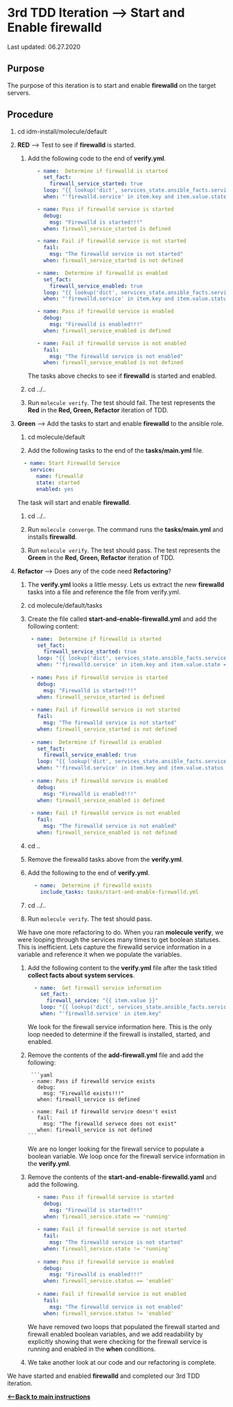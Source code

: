 # 3rd TDD Iteration --> Start and Enable firewalld

Last updated: 06.27.2020

## Purpose

The purpose of this iteration is to start and enable **firewalld** on the target servers.

## Procedure
1. cd idm-install/molecule/default

1. **RED** --> Test to see if **firewalld** is started.
    
    1. Add the following code to the end of **verify.yml**.
        
        ```yaml
           - name:  Determine if firewalld is started
             set_fact:
               firewall_service_started: true
             loop: "{{ lookup('dict', services_state.ansible_facts.services) }}"
             when: "'firewalld.service' in item.key and item.value.state == 'running'"
       
           - name: Pass if firewalld service is started
             debug:
               msg: "Firewalld is started!!!"
             when: firewall_service_started is defined
       
           - name: Fail if firewalld service is not started
             fail:
               msg: "The firewalld service is not started"
             when: firewall_service_started is not defined
       
           - name:  Determine if firewalld is enabled
             set_fact:
               firewall_service_enabled: true
             loop: "{{ lookup('dict', services_state.ansible_facts.services) }}"
             when: "'firewalld.service' in item.key and item.value.status == 'enabled'"
       
           - name: Pass if firewalld service is enabled
             debug:
               msg: "Firewalld is enabled!!!"
             when: firewall_service_enabled is defined
       
           - name: Fail if firewalld service is not enabled
             fail:
               msg: "The firewalld service is not enabled"
             when: firewall_service_enabled is not defined
        ```
           
        The tasks above checks to see if **firewalld** is started and enabled.
        
    1. cd ../..
    1. Run `molecule verify`.  The test should fail.  The test represents
       the **Red** in the **Red, Green, Refactor** iteration of TDD.

1. **Green** --> Add the tasks to start and enable **firewalld** to the ansible role.
     
    1. cd molecule/default
        
    1. Add the following tasks to the end of the **tasks/main.yml** file.
        
    ```yaml
      - name: Start Firewalld Service
        service:
          name: firewalld
          state: started
          enabled: yes
    ```   
           
    The task will start and enable **firewalld**.
        
    1. cd ../..
    
    1. Run `molecule converge`.  The command runs the **tasks/main.yml**
    and installs **firewalld**.
    
    1. Run `molecule verify`. The test should pass.  The test represents
    the **Green** in the **Red, Green, Refactor** iteration of TDD.

1. **Refactor** --> Does any of the code need **Refactoring**?

    1. The **verify.yml** looks a little messy.  Lets us extract the new **firewalld**
        tasks into a file and reference the file from verify.yml.
        
    1. cd molecule/default/tasks
        
    1. Create the file called **start-and-enable-firewalld.yml** and add the following content:
        
        ```yaml
         - name:  Determine if firewalld is started
           set_fact:
             firewall_service_started: true
           loop: "{{ lookup('dict', services_state.ansible_facts.services) }}"
           when: "'firewalld.service' in item.key and item.value.state == 'running'"
     
         - name: Pass if firewalld service is started
           debug:
             msg: "Firewalld is started!!!"
           when: firewall_service_started is defined
     
         - name: Fail if firewalld service is not started
           fail:
             msg: "The firewalld service is not started"
           when: firewall_service_started is not defined
     
         - name:  Determine if firewalld is enabled
           set_fact:
             firewall_service_enabled: true
           loop: "{{ lookup('dict', services_state.ansible_facts.services) }}"
           when: "'firewalld.service' in item.key and item.value.status == 'enabled'"
     
         - name: Pass if firewalld service is enabled
           debug:
             msg: "Firewalld is enabled!!!"
           when: firewall_service_enabled is defined
     
         - name: Fail if firewalld service is not enabled
           fail:
             msg: "The firewalld service is not enabled"
           when: firewall_service_enabled is not defined
    
       ```
        
    1. cd ..
        
    1. Remove the firewalld tasks above from the **verify.yml**.
        
    1. Add the following to the end of **verify.yml**.
        
        ```yaml
          - name:  Determine if firewalld exists
            include_tasks: tasks/start-and-enable-firewalld.yml
       ```          
           
    1. cd ../..
    1. Run `molecule verify`.  The test should pass.
    
    We have one more refactoring to do.  When you ran **molecule verify**,
    we were looping through the services many times to get boolean statuses.
    This is inefficient.  Lets capture the firewalld service information in a
    variable and reference it when we populate the variables.
    
    1. Add the following content to the **verify.yml** file after the task titled
    **collect facts about system services**.
    
        ```yaml
          - name:  Get firewall service information
            set_fact:
              firewall_service: "{{ item.value }}"
            loop: "{{ lookup('dict', services_state.ansible_facts.services) }}"
            when: "'firewalld.service' in item.key"
       ```
       
       We look for the firewall service information here.  This is the only loop
       needed to determine if the firewall is installed, started, and enabled.
       
    1. Remove the contents of the **add-firewall.yml** file and add the following:
    
            ```yaml
            - name: Pass if firewalld service exists
              debug:
                msg: "Firewalld exists!!!"
              when: firewall_service is defined
            
            - name: Fail if firewalld service doesn't exist
              fail:
                msg: "The firewalld servece does not exist"
              when: firewall_service is not defined
           ```
     
       We are no longer looking for the firewall service to populate a boolean variable.
       We loop once for the firewall service information in the **verify.yml**.
       
     1. Remove the contents of the **start-and-enable-firewalld.yaml** and add the
     following.
     
         ```yaml
            - name: Pass if firewalld service is started
              debug:
                msg: "Firewalld is started!!!"
              when: firewall_service.state == 'running'
            
            - name: Fail if firewalld service is not started
              fail:
                msg: "The firewalld service is not started"
              when: firewall_service.state != 'running'
            
            - name: Pass if firewalld service is enabled
              debug:
                msg: "Firewalld is enabled!!!"
              when: firewall_service.status == 'enabled'
            
            - name: Fail if firewalld service is not enabled
              fail:
                msg: "The firewalld service is not enabled"
              when: firewall_service.status != 'enabled'
        ```
    
        We have removed two loops that populated the firewall started and
        firewall enabled boolean variables, and we add readability
        by explicitly showing that were checking for the firewall service is running
        and enabled in the **when** conditions.
     1. We take another look at our code and our refactoring is complete.

We have started and enabled **firewalld** and completed our 3rd TDD iteration.

[**<--Back to main instructions**](../readme.md#3rdTDD)